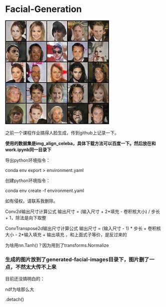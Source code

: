 # Facial-Generation

![](generated-facial-images/63300.png)

之前一个课程作业搞得人脸生成，传到github上记录一下。

**使用的数据集是img_align_celeba，具体下载方法可以百度一下。然后放在和work.ipynb同一目录下**

导出python环境指令：

conda env export > environment.yaml

创建python环境指令：

conda env create -f environment.yaml

如有侵权，请联系我删除。

Conv2d输出尺寸计算公式 输出尺寸 = (输入尺寸 + 2*填充 - 卷积核大小) / 步长 + 1，除法是向下取整

ConvTranspose2d输出尺寸计算公式 输出尺寸 = (输入尺寸 - 1) * 步长 + 卷积核大小 - 2*输入填充 + 输出填充 ，和上面式子等价，是反过来的

为啥用nn.Tanh()？因为用到了transforms.Normalize

### 生成的图片放到了generated-facial-images目录下，图片删了一点，不然太大传不上来

目前还没搞明白的：

ndf为啥那么大

.detach()
